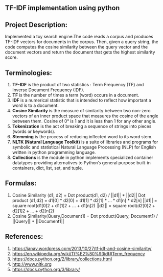 ## TF-IDF implementation using python

## Project Description:

Implemented a toy search engine.The code reads a corpus and produces TF-IDF vectors for documents in the corpus. Then, given a query string, the code computes the cosine similarity between the query vector and the document vectors and return the document that gets the highest similarity score.

## Terminologies:

1) **TF-IDF** is the product of two statistics : Term Frequency (TF) and Inverse Document Frequency (IDF).
2) **TF** is the number of times a term (word) occurs in a document.
3) **IDF** is a numerical statistic that is intended to reflect how important a word is to a document.
4) **Cosine Similarity** is the measure of similarity between two non-zero vectors of an inner product space that measures the cosine of   the angle between them. Cosine of 0° is 1 and it is less than 1 for any other angle.
5) **Tokenization** is the act of breaking a sequence of strings into pieces (words or keywords).
6) **Stemming** is the process of reducing inflected word to its word stem.
7) **NLTK (Natural Language Toolkit)** is a suite of libraries and programs for symbolic and statistical Natural Language Processing (NLP) for English written in python programming language.
8) **Collections** is the module in python implements specialized container datatypes providing alternatives to Python’s general purpose built-in containers, dict, list, set, and tuple.

## Formulas:
1) Cosine Similarity (d1, d2) =  Dot product(d1, d2) / ||d1|| * ||d2||
   Dot product (d1,d2) = d1[0] * d2[0] + d1[1] * d2[1] * … * d1[n] * d2[n]
   ||d1|| = square root(d1[0]2 + d1[1]2 + ... + d1[n]2)
   ||d2|| = square root(d2[0]2 + d2[1]2 + ... + d2[n]2)
2) Cosine Similarity(Query,Document1) = Dot product(Query, Document1) / ||Query|| * ||Document1||

## References:
1) https://janav.wordpress.com/2013/10/27/tf-idf-and-cosine-similarity/
2) https://en.wikipedia.org/wiki/Tf%E2%80%93idf#Term_frequency
3) https://docs.python.org/2/library/collections.html
4) http://www.nltk.org
5) https://docs.python.org/3/library/

